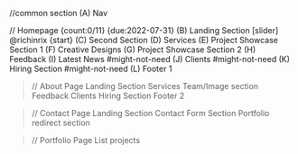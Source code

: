 //common section
(A) Nav

// Homepage {count:0/11} {due:2022-07-31}
(B) Landing Section [slider] @richinrix {start}
(C) Second Section
(D) Services
(E) Project Showcase Section 1
(F) Creative Designs
(G) Project Showcase Section 2
(H) Feedback
(I) Latest News #might-not-need
(J) Clients #might-not-need
(K) Hiring Section #might-not-need
(L) Footer 1

> // About Page
> Landing Section
> Services
> Team/Image section
> Feedback
> Clients
> Hiring Section
> Footer 2

> // Contact Page
> Landing Section
> Contact Form Section
> Portfolio redirect section

> // Portfolio Page
> List projects
